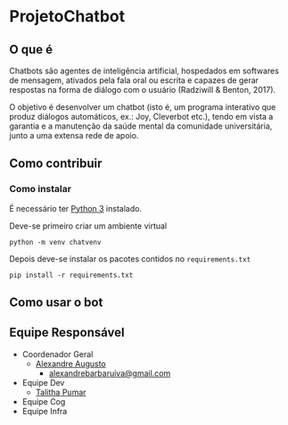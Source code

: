 # ProjetoChatbot

## O que é

Chatbots são agentes de inteligência artificial, hospedados em softwares de mensagem, ativados pela fala oral ou escrita e capazes de gerar respostas na forma de diálogo com o usuário (Radziwill & Benton, 2017).

O objetivo é desenvolver um chatbot (isto é, um programa interativo que produz diálogos automáticos, ex.: Joy, Cleverbot etc.), tendo em vista a garantia e a manutenção da saúde mental da comunidade universitária, junto a uma extensa rede de apoio.

## Como contribuir

### Como instalar

É necessário ter [Python 3](https://www.python.org/downloads/) instalado.

Deve-se primeiro criar um ambiente virtual

```
python -m venv chatvenv 
```

Depois deve-se instalar os pacotes contidos no `requirements.txt`

```
pip install -r requirements.txt
```

## Como usar o bot

## Equipe Responsável

- Coordenador Geral
  - [Alexandre Augusto](https://github.com/alexandrebarbaruiva)
    - alexandrebarbaruiva@gmail.com
- Equipe Dev
  - [Talitha Pumar](https://github.com/tapumar)
- Equipe Cog
- Equipe Infra
